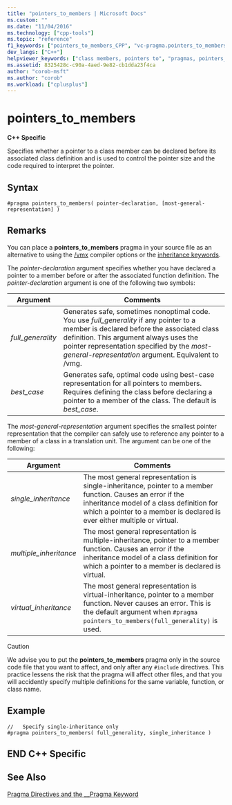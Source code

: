 ```yaml
---
title: "pointers_to_members | Microsoft Docs"
ms.custom: ""
ms.date: "11/04/2016"
ms.technology: ["cpp-tools"]
ms.topic: "reference"
f1_keywords: ["pointers_to_members_CPP", "vc-pragma.pointers_to_members"]
dev_langs: ["C++"]
helpviewer_keywords: ["class members, pointers to", "pragmas, pointers_to_members", "members, pointers to", "pointers_to_members pragma"]
ms.assetid: 8325428c-c90a-4aed-9e82-cb1dda23f4ca
author: "corob-msft"
ms.author: "corob"
ms.workload: ["cplusplus"]
---
```

# pointers_to_members

**C++ Specific**

Specifies whether a pointer to a class member can be declared before its associated class definition and is used to control the pointer size and the code required to interpret the pointer.

## Syntax

```
#pragma pointers_to_members( pointer-declaration, [most-general-representation] )
```

## Remarks

You can place a **pointers_to_members** pragma in your source file as an alternative to using the [/vmx](../build/reference/vmb-vmg-representation-method.md) compiler options or the [inheritance keywords](../cpp/inheritance-keywords.md).

The *pointer-declaration* argument specifies whether you have declared a pointer to a member before or after the associated function definition. The *pointer-declaration* argument is one of the following two symbols:

|Argument|Comments|
|--------------|--------------|
|*full_generality*|Generates safe, sometimes nonoptimal code. You use *full_generality* if any pointer to a member is declared before the associated class definition. This argument always uses the pointer representation specified by the *most-general-representation* argument. Equivalent to /vmg.|
|*best_case*|Generates safe, optimal code using best-case representation for all pointers to members. Requires defining the class before declaring a pointer to a member of the class. The default is *best_case*.|

The *most-general-representation* argument specifies the smallest pointer representation that the compiler can safely use to reference any pointer to a member of a class in a translation unit. The argument can be one of the following:

|Argument|Comments|
|--------------|--------------|
|*single_inheritance*|The most general representation is single-inheritance, pointer to a member function. Causes an error if the inheritance model of a class definition for which a pointer to a member is declared is ever either multiple or virtual.|
|*multiple_inheritance*|The most general representation is multiple-inheritance, pointer to a member function. Causes an error if the inheritance model of a class definition for which a pointer to a member is declared is virtual.|
|*virtual_inheritance*|The most general representation is virtual-inheritance, pointer to a member function. Never causes an error. This is the default argument when `#pragma pointers_to_members(full_generality)` is used.|

> [!CAUTION]
> We advise you to put the **pointers_to_members** pragma only in the source code file that you want to affect, and only after any `#include` directives. This practice lessens the risk that the pragma will affect other files, and that you will accidently specify multiple definitions for the same variable, function, or class name.

## Example

```
//   Specify single-inheritance only
#pragma pointers_to_members( full_generality, single_inheritance )
```

## END C++ Specific

## See Also

[Pragma Directives and the __Pragma Keyword](../preprocessor/pragma-directives-and-the-pragma-keyword.md)